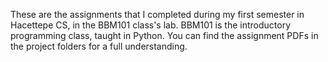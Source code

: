 These are the assignments that I completed during my first semester in Hacettepe CS, in the BBM101 class's lab. BBM101 is the introductory programming class, taught in Python. You can find the assignment PDFs in the project folders for a full understanding.
